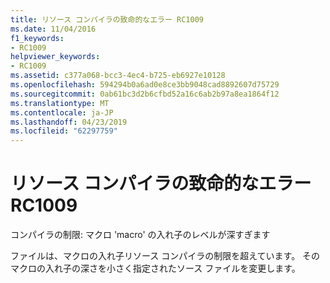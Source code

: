 ```yaml
---
title: リソース コンパイラの致命的なエラー RC1009
ms.date: 11/04/2016
f1_keywords:
- RC1009
helpviewer_keywords:
- RC1009
ms.assetid: c377a068-bcc3-4ec4-b725-eb6927e10128
ms.openlocfilehash: 594294b0a6ad0e8ce3bb9048cad8892607d75729
ms.sourcegitcommit: 0ab61bc3d2b6cfbd52a16c6ab2b97a8ea1864f12
ms.translationtype: MT
ms.contentlocale: ja-JP
ms.lasthandoff: 04/23/2019
ms.locfileid: "62297759"
---
```

# <a name="resource-compiler-fatal-error-rc1009"></a>リソース コンパイラの致命的なエラー RC1009

コンパイラの制限: マクロ 'macro' の入れ子のレベルが深すぎます

ファイルは、マクロの入れ子リソース コンパイラの制限を超えています。 そのマクロの入れ子の深さを小さく指定されたソース ファイルを変更します。